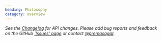 ```yaml
--- 
heading: Philosophy
category: overview
---
```


<div id="paper"></div>
<script>
	if (document.addEventListener){
		document.addEventListener('DOMContentLoaded', function(){
			var script = document.createElement('script');
			document.body.appendChild(script);
			script.src = 'https://raw.github.com/dharmafly/pablo/master/examples/testcard/testcard.js';
		}, false);
	}
</script>


*See the [Changelog][pablo-changelog] for API changes. Please add bug reports and feedback on the GitHub ['Issues' page][pablo-issues] or contact [@premasagar][prem-twitter].*


[pablo-issues]: https://github.com/dharmafly/pablo/issues
[pablo-changelog]: http://pablojs.com/details/#changelog
[prem-twitter]: https://twitter.com/premasagar